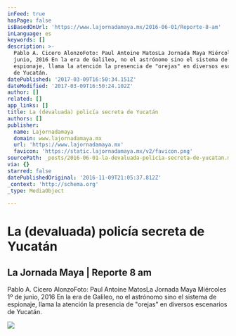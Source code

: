 ```yaml
---
inFeed: true
hasPage: false
isBasedOnUrl: 'https://www.lajornadamaya.mx/2016-06-01/Reporte-8-am'
inLanguage: es
keywords: []
description: >-
  Pablo A. Cicero AlonzoFoto: Paul Antoine MatosLa Jornada Maya Miércoles 1º de
  junio, 2016 En la era de Galileo, no el astrónomo sino el sistema de
  espionaje, llama la atención la presencia de "orejas" en diversos escenarios
  de Yucatán.
datePublished: '2017-03-09T16:50:34.151Z'
dateModified: '2017-03-09T16:50:24.102Z'
author: []
related: []
app_links: []
title: La (devaluada) policía secreta de Yucatán
authors: []
publisher:
  name: Lajornadamaya
  domain: www.lajornadamaya.mx
  url: 'https://www.lajornadamaya.mx'
  favicon: 'https://static.lajornadamaya.mx/v2/favicon.png'
sourcePath: _posts/2016-06-01-la-devaluada-policia-secreta-de-yucatan.md
via: {}
starred: false
datePublishedOriginal: '2016-11-09T21:05:37.812Z'
_context: 'http://schema.org'
_type: MediaObject

---
```

# La (devaluada) policía secreta de Yucatán

<article style=""><h1>La Jornada Maya | Reporte 8 am</h1><p>Pablo A. Cicero AlonzoFoto: Paul Antoine MatosLa Jornada Maya Miércoles 1º de junio, 2016 En la era de Galileo, no el astrónomo sino el sistema de espionaje, llama la atención la presencia de "orejas" en diversos escenarios de Yucatán.</p><img src="https://img.lajornadamaya.mx/32/ji464t6486qc_640-414-cover" /></article>